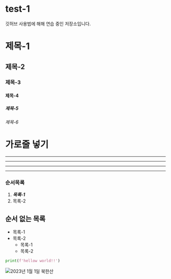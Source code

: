 # test-1

깃허브 사용법에 해해 연습 중인 저장소입니다.

# 제목-1
## 제목-2
### 제목-3
#### 제목-4
##### 제목-5
###### 제목-6

# 가로줄 넣기
---
- - -
*****
* * * 




### 순서목록
1. ___목록-1___
2. 목록-2

## 순서 없는 목록
- 목록-1
- 목록-2
  - 목록-1
  - 목록-2

```python
print(f'hellow world!!')
```

![2023년 1월 1일 북한산](./20230101.jpg)
